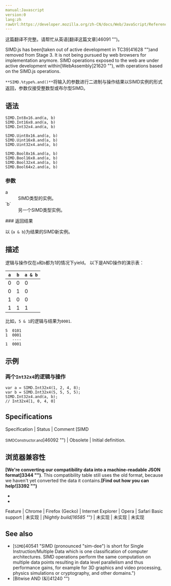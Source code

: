 ```yaml
---
manual:Javascript
version:0
lang:zh
rawUrl:https://developer.mozilla.org/zh-CN/docs/Web/JavaScript/Reference/Global_Objects/SIMD/and
---
```




这篇翻译不完整。请帮忙从英语[翻译这篇文章]46091 "")。






SIMD.js has been[taken out of active development in TC39]41628 "")and removed from Stage 3. It is not being pursued by web browsers for implementation anymore. SIMD operations exposed to the web are under active development within[WebAssembly]21620 ""), with operations based on the SIMD.js operations.



`**SIMD.%type%.and()**`将输入的参数进行二进制与操作结果以SIMD实例的形式返回，参数仅接受整数型或布尔型SIMD。


## 语法<a name="语法"></a>

```
SIMD.Int8x16.and(a, b)
SIMD.Int16x8.and(a, b)
SIMD.Int32x4.and(a, b)

SIMD.Uint8x16.and(a, b)
SIMD.Uint16x8.and(a, b) 
SIMD.Uint32x4.and(a, b)

SIMD.Bool8x16.and(a, b) 
SIMD.Bool16x8.and(a, b) 
SIMD.Bool32x4.and(a, b)
SIMD.Bool64x2.and(a, b)

```

### 参数<a name="参数"></a>
<dl><dt id=''>a</dt><dd>SIMD类型的实例。</dd><dt id=''>`b`</dt><dd>另一个SIMD类型实例。</dd></dl>
### 返回结果<a name="返回结果"></a>


以 (`a & b`)为结果的SIMD新实例。


## 描述<a name="描述"></a>


逻辑与操作仅在`a`和`b`都为1的情况下yield。 以下是AND操作的演示表：


`a` | `b` | `a & b` 
 ---  |  ---  |  ---  | 
0 | 0 | 0 
0 | 1 | 0 
1 | 0 | 0 
1 | 1 | 1 



比如，`5 & 1`的逻辑与结果为`0001`.


```
5  0101
1  0001
   ----
1  0001
```

## 示例<a name="示例"></a>

### 两个`Int32x4`的逻辑与操作<a name="两个_Int32x4的逻辑与操作"></a>

```
var a = SIMD.Int32x4(1, 2, 4, 8);
var b = SIMD.Int32x4(5, 5, 5, 5);
SIMD.Int32x4.and(a, b);
// Int32x4[1, 0, 4, 0]
```

## Specifications<a name="Specifications"></a>

Specification | Status | Comment 
[SIMD<br></br><small>SIMDConstructor.and</small>]46092 "") | Obsolete | Initial definition. 


## 浏览器兼容性<a name="浏览器兼容性"></a>


**[We&#39;re converting our compatibility data into a machine-readable JSON format]3344 "")**. This compatibility table still uses the old format, because we haven&#39;t yet converted the data it contains.**[Find out how you can help!]3392 "")**


* 
* 

Feature | Chrome | Firefox (Gecko) | Internet Explorer | Opera | Safari 
Basic support | 未实现 | *[Nightly build]16585 "")* | 未实现 | 未实现 | 未实现 




## See also<a name="See_also"></a>

* [`SIMD`]40541 "SIMD (pronounced "sim-dee") is short for Single Instruction/Multiple Data which is one classification of computer architectures. SIMD operations perform the same computation on multiple data points resulting in data level parallelism and thus performance gains, for example for 3D graphics and video processing, physics simulations or cryptography, and other domains.")
* [Bitwise AND (&amp;)]41240 "")




